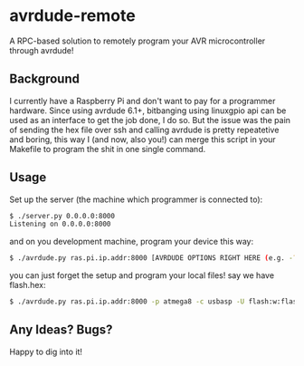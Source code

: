 # avrdude-remote

A RPC-based solution to remotely program your AVR microcontroller through avrdude!

## Background

I currently have a Raspberry Pi and don't want to pay for a programmer hardware.
Since using avrdude 6.1+, bitbanging using linuxgpio api can be used as an interface
to get the job done, I do so. But the issue was the pain of sending the hex file
over ssh and calling avrdude is pretty repeatetive and boring, this way I (and now,
also you!) can merge this script in your Makefile to program the shit in one single
command.

## Usage

Set up the server (the machine which programmer is connected to):

```bash
$ ./server.py 0.0.0.0:8000
Listening on 0.0.0.0:8000
```

and on you development machine, program your device this way:

```bash
$ ./avrdude.py ras.pi.ip.addr:8000 [AVRDUDE OPTIONS RIGHT HERE (e.g. -?)]
```

you can just forget the setup and program your local files! say we have flash.hex:

```bash
$ ./avrdude.py ras.pi.ip.addr:8000 -p atmega8 -c usbasp -U flash:w:flash.hex:i
```

## Any Ideas? Bugs?

Happy to dig into it!
